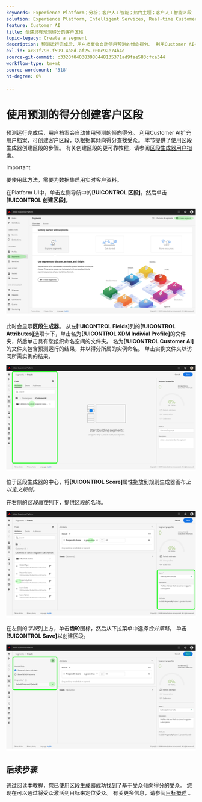 ```yaml
---
keywords: Experience Platform；分析；客户人工智能；热门主题；客户人工智能区段
solution: Experience Platform, Intelligent Services, Real-time Customer Data Platform
feature: Customer AI
title: 创建具有预测得分的客户区段
topic-legacy: Create a segment
description: 预测运行完成后，用户档案会自动使用预测的倾向得分。 利用Customer AI扩充用户档案，可创建客户区段，以根据其倾向得分查找受众。 本节提供了使用区段生成器创建区段的步骤。
exl-id: ac81f798-f599-4a8d-af25-c00c92e74b4e
source-git-commit: c3320f040383980448135371ad9fae583cfca344
workflow-type: tm+mt
source-wordcount: '318'
ht-degree: 0%

---
```


# 使用预测的得分创建客户区段

预测运行完成后，用户档案会自动使用预测的倾向得分。 利用Customer AI扩充用户档案，可创建客户区段，以根据其倾向得分查找受众。 本节提供了使用区段生成器创建区段的步骤。 有关创建区段的更可靠教程，请参阅[区段生成器用户指南](../../../segmentation/ui/segment-builder.md)。

>[!IMPORTANT]
>
>要使用此方法，需要为数据集启用实时客户资料。

在Platform UI中，单击左侧导航中的&#x200B;**[!UICONTROL 区段]**，然后单击&#x200B;**[!UICONTROL 创建区段]**。

![](../images/user-guide/segments.png)

此时会显示&#x200B;**区段生成器**。 从左&#x200B;**[!UICONTROL Fields]**&#x200B;列的&#x200B;**[!UICONTROL Attributes]**&#x200B;选项卡下，单击名为&#x200B;**[!UICONTROL XDM Indivial Profile]**&#x200B;的文件夹，然后单击具有您组织命名空间的文件夹。 名为&#x200B;**[!UICONTROL Customer AI]**&#x200B;的文件夹包含预测运行的结果，并以得分所属的实例命名。 单击实例文件夹以访问所需实例的结果。

![](../images/user-guide/results.png)

位于区段生成器的中心，将&#x200B;**[!UICONTROL Score]**&#x200B;属性拖放到规则生成器画布&#x200B;*上以定义规则。*

在右侧的&#x200B;*区段属性*&#x200B;列下，提供区段的名称。

![](../images/user-guide/properties.png)

在左侧的&#x200B;*字段*&#x200B;列上方，单击&#x200B;**齿轮**&#x200B;图标，然后从下拉菜单中选择&#x200B;*合并策略*。 单击&#x200B;**[!UICONTROL Save]**&#x200B;以创建区段。

![](../images/user-guide/merge_policy.png)

## 后续步骤

通过阅读本教程，您已使用区段生成器成功找到了基于受众倾向得分的受众。 您现在可以通过将受众激活到目标来定位受众。 有关更多信息，请参阅[目标概述](../../../destinations/home.md) 。
